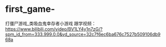 # first_game-
打僵尸游戏_类吸血鬼幸存者小游戏
跟学视频：https://www.bilibili.com/video/BV1LY4y1n7zG/?spm_id_from=333.999.0.0&vd_source=32c7f6ec6ba676c7527b509106db968a
